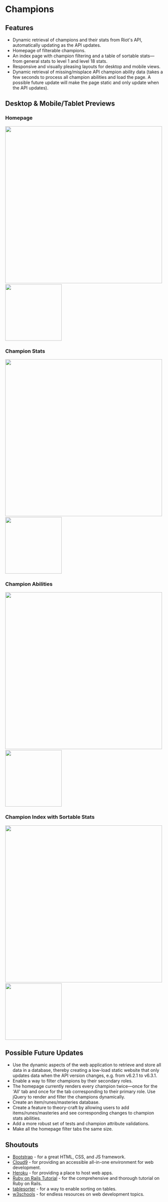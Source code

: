 Champions
=======

Features
-------
* Dynamic retrieval of champions and their stats from Riot's API, automatically updating as the API updates.
* Homepage of filterable champions.
* An index page with champion filtering and a table of sortable stats&mdash;from general stats to level 1 and level 18 stats.
* Responsive and visually pleasing layouts for desktop and mobile views.
* Dynamic retrieval of missing/misplace API champion ability data (takes a few seconds to process all champion abilities and load the page. A possible future update will make the page static and only update when the API updates).

Desktop & Mobile/Tablet Previews
-------
### Homepage
<img src="http://i.imgur.com/Q3O4SzT.png" width="500">&nbsp;<img src="http://i.imgur.com/Q4ZzyuS.png" width="180">
### Champion Stats
<img src="http://i.imgur.com/aflJHv9.png" width="500">&nbsp;<img src="http://i.imgur.com/Bpakv0e.png" width="180">
### Champion Abilities
<img src="http://i.imgur.com/gIRZvX1.png" width="500">&nbsp;<img src="http://i.imgur.com/UQtBVZ8.png" width="180">
### Champion Index with Sortable Stats
<img src="http://i.imgur.com/i76oDoL.png" width="500">&nbsp;<img src="http://i.imgur.com/TpZ4v5i.png" width="180">

Possible Future Updates
-------
* Use the dynamic aspects of the web application to retrieve and store all data in a database, thereby creating a low-load static website that only updates data when the API version changes, e.g. from v6.2.1 to v6.3.1. 
* Enable a way to filter champions by their secondary roles.
* The homepage currently renders every champion twice&mdash;once for the 'All' tab and once for the tab corresponding to their primary role. Use jQuery to render and filter the champions dynamically.
* Create an item/runes/masteries database.
* Create a feature to theory-craft by allowing users to add items/runes/masteries and see corresponding changes to champion stats abilities.
* Add a more robust set of tests and champion attribute validations.
* Make all the homepage filter tabs the same size.

Shoutouts
-------
* [Bootstrap](http://getbootstrap.com/) - for a great HTML, CSS, and JS framework.
* [Cloud9](https://c9.io/) - for providing an accessible all-in-one environment for web development. 
* [Heroku](https://www.heroku.com/) - for providing a place to host web apps.
* [Ruby on Rails Tutorial](https://www.railstutorial.org/) - for the comprehensive and thorough tutorial on Ruby on Rails.
* [tablesorter](http://tablesorter.com/docs/) - for a way to enable sorting on tables.
* [w3schools](http://www.w3schools.com/) - for endless resources on web development topics.
